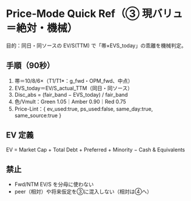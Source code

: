 # Price-Mode Quick Ref（③ 現バリュ＝絶対・機械）

目的：同日・同ソースの EV/S(TTM) で「帯×EVS_today」の乖離を機械判定。

## 手順（90秒）
1) 帯＝10/8/6×（T1/T1*：g_fwd・OPM_fwd、中点）
2) EVS_today＝EV/S_actual_TTM（同日・同ソース）
3) Disc_abs = (fair_band − EVS_today) / fair_band
4) 色/Vmult：Green 1.05｜Amber 0.90｜Red 0.75
5) Price-Lint：{ ev_used:true, ps_used:false, same_day:true, same_source:true }

## EV 定義
EV = Market Cap + Total Debt + Preferred + Minority − Cash & Equivalents

## 禁止
- Fwd/NTM EV/S を分母に使わない
- peer（相対）や将来仮定を③に混入しない（相対は④へ）
